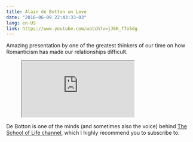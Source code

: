```yaml
---
title: Alain de Botton on Love
date: "2016-06-09 22:43:33-03"
lang: en-US
link: https://www.youtube.com/watch?v=jJ6K_f7oSdg
---
```


Amazing presentation by one of the greatest thinkers of our time on how Romanticism has made our relationships difficult.

<figure class="video-container">
  <iframe src="https://www.youtube.com/embed/jJ6K_f7oSdg" allowfullscreen></iframe>
</figure>

De Botton is one of the minds (and sometimes also the voice) behind [The School of Life channel](https://www.youtube.com/theschooloflifetv), which I highly recommend you to subscribe to.
